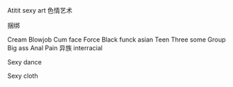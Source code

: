 Atitit sexy art 色情艺术

捆绑

Cream
Blowjob
Cum face
Force
Black funck asian
Teen
Three some
Group
Big ass
Anal
Pain
异族 interracial


Sexy dance

Sexy cloth

